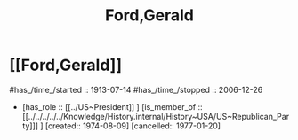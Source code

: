 ﻿---
aliases:
- Ford,Gerald
- "Gerald Ford"
- 
confidential: private
cssclasses: "private note"
draft: true
expiryDate: 
has_id_wikidata: Q9582
has_Template: '[[Extract~Note~Template]]'
isDeleted: false
isReadOnly: false
keywords: Ford,Gerald
lang: en
layout: 
license: (c)copyrighted
linkTitle: Ford,Gerald
publish: false
publishDate: 
tags:
- 
title: Ford,Gerald
type: private_note
---

# [[Ford,Gerald]] 

#has_/time_/started :: 1913-07-14
#has_/time_/stopped  :: 2006-12-26
-   [has_role :: [[../US~President]] ] [is_member_of ::[[../../../../../Knowledge/History.internal/History~USA/US~Republican_Party]]] ] [created:: 1974-08-09]  [cancelled:: 1977-01-20]  

